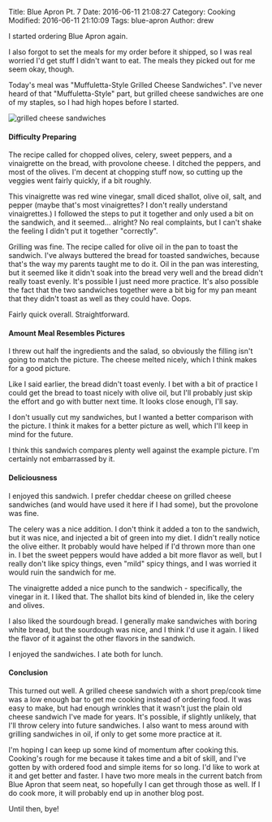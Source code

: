 Title: Blue Apron Pt. 7
Date: 2016-06-11 21:08:27
Category: Cooking
Modified: 2016-06-11 21:10:09
Tags: blue-apron
Author: drew

I started ordering Blue Apron again.

I also forgot to set the meals for my order before it shipped,
so I was real worried I'd get stuff I didn't want to eat.
The meals they picked out for me seem okay,
though.

Today's meal was "Muffuletta-Style Grilled Cheese Sandwiches".
I've never heard of that "Muffuletta-Style" part,
but grilled cheese sandwiches are one of my staples,
so I had high hopes before I started.

<img src="{static}/media/cooking/cheese.jpg" alt="grilled cheese sandwiches"/>

#### Difficulty Preparing
The recipe called for chopped olives,
celery,
sweet peppers,
and a vinaigrette on the bread,
with provolone cheese.
I ditched the peppers,
and most of the olives.
I'm decent at chopping stuff now,
so cutting up the veggies went fairly quickly,
if a bit roughly.

This vinaigrette was red wine vinegar,
small diced shallot,
olive oil,
salt,
and pepper
(maybe that's most vinaigrettes?
I don't really understand vinaigrettes.)
I followed the steps to put it together and only used a bit on the sandwich,
and it seemed... alright?
No real complaints,
but I can't shake the feeling I didn't put it together "correctly".

Grilling was fine.
The recipe called for olive oil in the pan to toast the sandwich.
I've always buttered the bread for toasted sandwiches,
because that's the way my parents taught me to do it.
Oil in the pan was interesting,
but it seemed like it didn't soak into the bread very well and the bread didn't really toast evenly.
It's possible I just need more practice.
It's also possible the fact that the two sandwiches together were a bit big for my pan meant that they didn't toast as well as they could have.
Oops.

Fairly quick overall.
Straightforward.

#### Amount Meal Resembles Pictures
I threw out half the ingredients and the salad, so obviously the filling isn't going to match the picture.
The cheese melted nicely,
which I think makes for a good picture.

Like I said earlier,
the bread didn't toast evenly.
I bet with a bit of practice I could get the bread to toast nicely with olive oil,
but I'll probably just skip the effort and go with butter next time.
It looks close enough,
I'll say.

I don't usually cut my sandwiches,
but I wanted a better comparison with the picture.
I think it makes for a better picture as well,
which I'll keep in mind for the future.

I think this sandwich compares plenty well against the example picture.
I'm certainly not embarrassed by it.

#### Deliciousness
I enjoyed this sandwich.
I prefer cheddar cheese on grilled cheese sandwiches
(and would have used it here if I had some),
but the provolone was fine.

The celery was a nice addition.
I don't think it added a ton to the sandwich,
but it was nice,
and injected a bit of green into my diet.
I didn't really
notice the olive either.
It probably would have helped if I'd thrown more than one in.
I bet the sweet peppers would have added a bit more flavor as well,
but I really don't like spicy things,
even "mild" spicy things,
and I was worried it would ruin the sandwich for me.

The vinaigrette added a nice punch to the sandwich -
specifically, the vinegar in it.
I liked that.
The shallot bits kind of blended in,
like the celery and olives.

I also liked the sourdough bread.
I generally make sandwiches with boring white bread,
but the sourdough was nice,
and I think I'd use it again.
I liked the flavor of it against the other flavors in the sandwich.

I enjoyed the sandwiches.
I ate both for lunch.

#### Conclusion
This turned out well.
A grilled cheese sandwich with a short prep/cook time was a low enough bar to get me cooking instead of ordering food.
It was easy to make,
but had enough wrinkles that it wasn't just the plain old cheese sandwich I've made for years.
It's possible,
if slightly unlikely,
that I'll throw celery into future sandwiches.
I also want to mess around with grilling sandwiches in oil,
if only to get some more practice at it.

I'm hoping I can keep up some kind of momentum after cooking this.
Cooking's rough for me because it takes time and a bit of skill,
and I've gotten by with ordered food and simple items for so long.
I'd like to work at it and get better and faster.
I have two more meals in the current batch from Blue Apron that seem neat,
so hopefully I can get through those as well.
If I do cook more,
it will probably end up in another blog post.

Until then,
bye!
